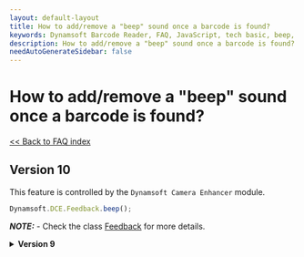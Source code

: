 ```yaml
---
layout: default-layout
title: How to add/remove a "beep" sound once a barcode is found?
keywords: Dynamsoft Barcode Reader, FAQ, JavaScript, tech basic, beep, sound
description: How to add/remove a "beep" sound once a barcode is found?
needAutoGenerateSidebar: false
---
```


# How to add/remove a "beep" sound once a barcode is found?

[<< Back to FAQ index](index.md)

## Version 10
This feature is controlled by the `Dynamsoft Camera Enhancer` module. 

```javascript
Dynamsoft.DCE.Feedback.beep();
```
**_NOTE:_** - Check the class [Feedback](https://www.dynamsoft.com/camera-enhancer/docs/web/programming/javascript/api-reference/feedback.html#beep) for more details.


<details>
<summary><b> Version 9</b></summary>
This feature is controlled using the [whenToPlaySoundforSuccessfulRead](https://www.dynamsoft.com/barcode-reader/docs/web/programming/javascript/api-reference/interface/ScanSettings.html?ver=latest) property. To enable the feature, set the property to either **frame** or **unique**. To disable the feature, set it to **never**.

> This feature is disabled by default.
</details>